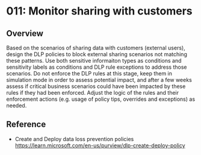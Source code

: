 # 011: Monitor sharing with customers

## Overview

Based on the scenarios of sharing data with customers (external users), design the DLP policies to block external sharing scenarios not matching these patterns. Use both sensitive informaiton types as conditions and sensitivity labels as conditions and DLP rule exceptions to address those scenarios.
Do not enforce the DLP rules at this stage, keep them in simulation mode in order to assess potential impact, and after a few weeks assess if critical business scenarios could have been impacted by these rules if they had been enforced. Adjust the logic of the rules and their enforcement actions (e.g. usage of policy tips, overrides and exceptions) as needed. 

## Reference

* Create and Deploy data loss prevention policies https://learn.microsoft.com/en-us/purview/dlp-create-deploy-policy

